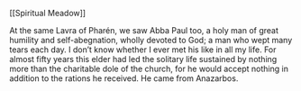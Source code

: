 [[Spiritual Meadow]]
 
At the same Lavra of Pharén, we saw Abba Paul too, a holy man of great humility and self-abegnation, wholly devoted to God; a man who wept many tears each day. I don’t know whether I ever met his like in all my life. For almost fifty years this elder had led the solitary life sustained by nothing more than the charitable dole of the church, for he would accept nothing in addition to the rations he received. He came from Anazarbos. 
